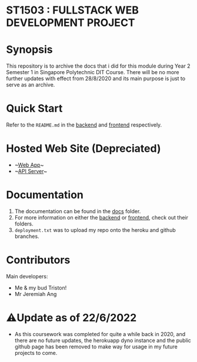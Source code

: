 # ST1503 : FULLSTACK WEB DEVELOPMENT PROJECT

# Synopsis

This repository is to archive the docs that i did for this module during Year 2 Semester 1 in Singapore Polytechnic DIT Course. There will be no more further updates with effect from 28/8/2020 and its main purpose is just to serve as an archive.

# Quick Start

Refer to the `README.md` in the [backend](./backend/) and [frontend](./frontend/) respectively.

# Hosted Web Site (Depreciated)
- ~[Web App](https://ades-fsp.github.io/fsp-jibaboom-skrtttt/index.html)~
- ~[API Server](https://fsp-jibaboom-skrtttt.herokuapp.com)~

# Documentation
1. The documentation can be found in the [docs](./docs/) folder.  
2. For more information on either the [backend](./backend/) or [frontend](./frontend/), check out their folders.
3. `deployment.txt` was to upload my repo onto the heroku and github branches.

# Contributors
Main developers:  
- Me & my bud Triston!
- Mr Jeremiah Ang

# ⚠️Update as of 22/6/2022
- As this coursework was completed for quite a while back in 2020, and there are no future updates, the herokuapp dyno instance and the public github page has been removed to make way for usage in my future projects to come.
